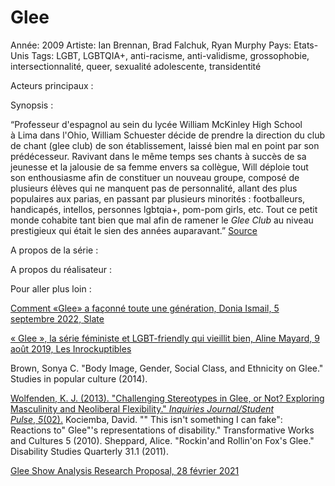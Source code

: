 # Glee

Année: 2009
Artiste: Ian Brennan, Brad Falchuk, Ryan Murphy
Pays: Etats-Unis
Tags: LGBT, LGBTQIA+, anti-racisme, anti-validisme, grossophobie, intersectionnalité, queer, sexualité adolescente, transidentité

Acteurs principaux :

Synopsis : 

“Professeur d'espagnol au sein du lycée William McKinley High School à Lima dans l'Ohio, William Schuester décide de prendre la direction du club de chant (glee club) de son établissement, laissé bien mal en point par son prédécesseur. Ravivant dans le même temps ses chants à succès de sa jeunesse et la jalousie de sa femme envers sa collègue, Will déploie tout son enthousiasme afin de constituer un nouveau groupe, composé de plusieurs élèves qui ne manquent pas de personnalité, allant des plus populaires aux parias, en passant par plusieurs minorités : footballeurs, handicapés, intellos, personnes lgbtqia+, pom-pom girls, etc. Tout ce petit monde cohabite tant bien que mal afin de ramener le *Glee Club* au niveau prestigieux qui était le sien des années auparavant.” [Source](https://fr.wikipedia.org/wiki/Glee_(s%C3%A9rie_t%C3%A9l%C3%A9vis%C3%A9e)) 

A propos de la série : 

A propos du réalisateur : 

Pour aller plus loin : 

[Comment «Glee» a façonné toute une génération, Donia Ismail, 5 septembre 2022, Slate](https://www.slate.fr/story/232871/serie-glee-faconne-generation-acceptation-lgbt-inclusion-comedie-musicale) 

[« Glee », la série féministe et LGBT-friendly qui vieillit bien, Aline Mayard, 9 août 2019, Les Inrockuptibles](https://www.lesinrocks.com/series/glee-la-serie-feministe-et-lgbt-friendly-qui-vieillit-bien-176716-09-08-2019/)

Brown, Sonya C. "Body Image, Gender, Social Class, and Ethnicity on Glee." Studies in popular culture (2014).

[Wolfenden, K. J. (2013). "Challenging Stereotypes in Glee, or Not? Exploring Masculinity and Neoliberal Flexibility." *Inquiries Journal/Student Pulse*, *5*(02).](http://www.inquiriesjournal.com/a?id=724)
Kociemba, David. "" This isn't something I can fake": Reactions to" Glee"'s representations of disability." Transformative Works and Cultures 5 (2010).
Sheppard, Alice. "Rockin'and Rollin'on Fox's Glee." Disability Studies Quarterly 31.1 (2011).

[Glee Show Analysis Research Proposal, 28 février 2021](https://www.wepapers.com/samples/glee-show-analysis-research-proposal/)